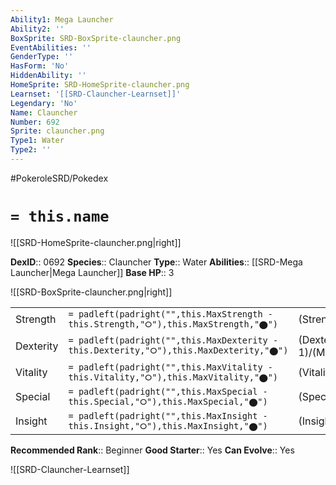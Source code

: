 ```yaml
---
Ability1: Mega Launcher
Ability2: ''
BoxSprite: SRD-BoxSprite-clauncher.png
EventAbilities: ''
GenderType: ''
HasForm: 'No'
HiddenAbility: ''
HomeSprite: SRD-HomeSprite-clauncher.png
Learnset: '[[SRD-Clauncher-Learnset]]'
Legendary: 'No'
Name: Clauncher
Number: 692
Sprite: clauncher.png
Type1: Water
Type2: ''
---
```


#PokeroleSRD/Pokedex

# `= this.name`

![[SRD-HomeSprite-clauncher.png|right]]

**DexID**:: 0692
**Species**:: Clauncher
**Type**:: Water
**Abilities**:: [[SRD-Mega Launcher|Mega Launcher]]
**Base HP**:: 3

![[SRD-BoxSprite-clauncher.png|right]]

|           |                                                                                        |                                          |
| --------- | -------------------------------------------------------------------------------------- | ---------------------------------------- |
| Strength  | `= padleft(padright("",this.MaxStrength - this.Strength,"⭘"),this.MaxStrength,"⬤")`    | (Strength::2)/(MaxStrength::4)   |
| Dexterity | `= padleft(padright("",this.MaxDexterity - this.Dexterity,"⭘"),this.MaxDexterity,"⬤")` | (Dexterity:: 1)/(MaxDexterity::3) |
| Vitality  | `= padleft(padright("",this.MaxVitality - this.Vitality,"⭘"),this.MaxVitality,"⬤")`    | (Vitality::2)/(MaxVitality::4)   |
| Special   | `= padleft(padright("",this.MaxSpecial - this.Special,"⭘"),this.MaxSpecial,"⬤")`       | (Special::2)/(MaxSpecial::4)     |
| Insight   | `= padleft(padright("",this.MaxInsight - this.Insight,"⭘"),this.MaxInsight,"⬤")`       | (Insight::2)/(MaxInsight::4)     |

**Recommended Rank**:: Beginner
**Good Starter**:: Yes
**Can Evolve**:: Yes

![[SRD-Clauncher-Learnset]]
